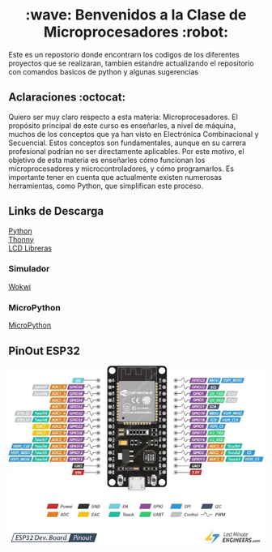 <h1 align="center">:wave:	Benvenidos a la Clase de Microprocesadores :robot:	</h1>

<p aling="justify">Este es un repostorio donde encontrarn los codigos de los diferentes proyectos que se realizaran, tambien estandre actualizando el repositorio con comandos basicos de python y algunas sugerencias</P>

<h2 aling="senter">Aclaraciones :octocat:</h2>

<p aling="justify">Quiero ser muy claro respecto a esta materia: Microprocesadores. El propósito principal de este curso es enseñarles, a nivel de máquina, muchos de los conceptos que ya han visto en Electrónica Combinacional y Secuencial. Estos conceptos son fundamentales, aunque en su carrera profesional podrían no ser directamente aplicables. Por este motivo, el objetivo de esta materia es enseñarles cómo funcionan los microprocesadores y microcontroladores, y cómo programarlos. Es importante tener en cuenta que actualmente existen numerosas herramientas, como Python, que simplifican este proceso. </p>

<h2>Links de Descarga</h2>

[Python](https://www.python.org/)<br>
[Thonny](https://thonny.org/)<br>
[LCD Libreras](https://github.com/dhylands/python_lcd/tree/master)

<h3>Simulador</h3>

[Wokwi](https://wokwi.com/)

<h3>MicroPython</h3>

[MicroPython](https://micropython.org/)

<h2>PinOut ESP32</h2>

![](https://github.com/Cosmo125/Microprocesadores/blob/main/Img/ESP32-Pinout.jpg)



